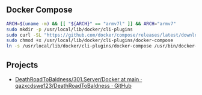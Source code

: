 ## Docker Compose
```sh
ARCH=$(uname -m) && [[ "${ARCH}" == "armv7l" ]] && ARCH="armv7"
sudo mkdir -p /usr/local/lib/docker/cli-plugins
sudo curl -SL "https://github.com/docker/compose/releases/latest/download/docker-compose-linux-${ARCH}" -o /usr/local/lib/docker/cli-plugins/docker-compose
sudo chmod +x /usr/local/lib/docker/cli-plugins/docker-compose
ln -s /usr/local/lib/docker/cli-plugins/docker-compose /usr/bin/docker-compose
```

## Projects
- [DeathRoadToBaldness/301.Server/Docker at main · qazxcdswe123/DeathRoadToBaldness · GitHub](https://github.com/qazxcdswe123/DeathRoadToBaldness/tree/main/301.Server/Docker)